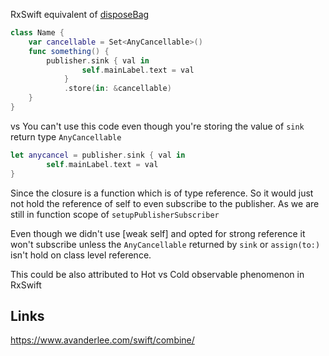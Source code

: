 


RxSwift equivalent of [disposeBag](disposeBag.md)

```swift
class Name {
	var cancellable = Set<AnyCancellable>()
	func something() {
		publisher.sink { val in
	            self.mainLabel.text = val
	        }
	        .store(in: &cancellable)
	}
}
```

vs 
You can't use this code even though you're storing the value of `sink` return type `AnyCancellable`
```swift
let anycancel = publisher.sink { val in
		self.mainLabel.text = val
}
```

Since the closure is a function which is of type reference.
So it would just not hold the reference of self to even subscribe to the publisher. As we are still in function scope of `setupPublisherSubscriber`

Even though we didn't use [weak self] and opted for strong reference it won't subscribe unless the `AnyCancellable` returned by `sink` or `assign(to:)` isn't hold on class level reference.

This could be also attributed to Hot vs Cold observable phenomenon in RxSwift



## Links

https://www.avanderlee.com/swift/combine/


